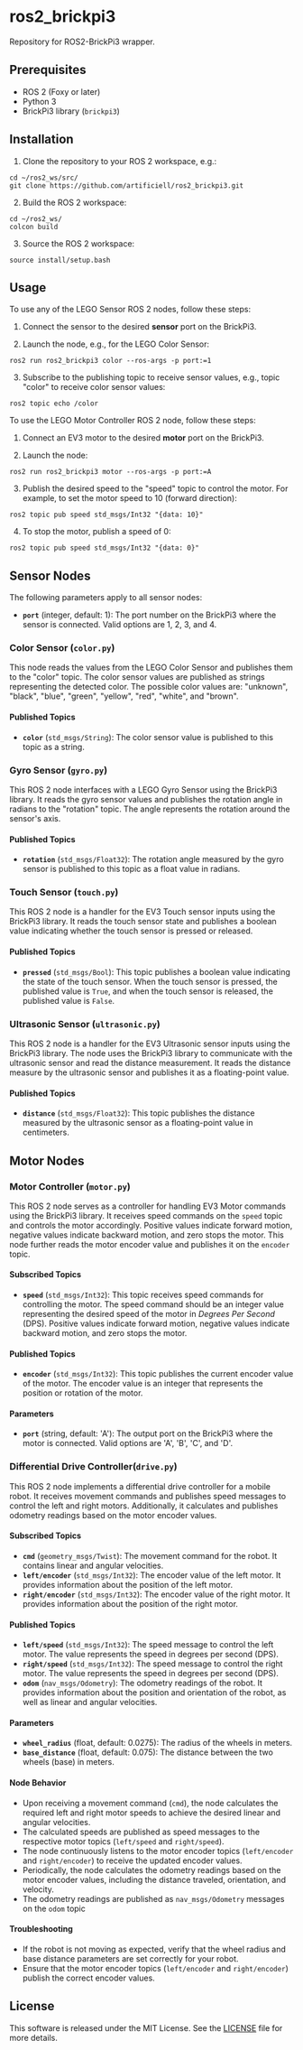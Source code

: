 # ros2_brickpi3
Repository for ROS2-BrickPi3 wrapper.

## Prerequisites

- ROS 2 (Foxy or later)
- Python 3
- BrickPi3 library (`brickpi3`)

## Installation

1. Clone the repository to your ROS 2 workspace, e.g.:
```
cd ~/ros2_ws/src/
git clone https://github.com/artificiell/ros2_brickpi3.git
```

2. Build the ROS 2 workspace:
```
cd ~/ros2_ws/
colcon build 
```

3. Source the ROS 2 workspace:
```
source install/setup.bash
```


## Usage

To use any of the LEGO Sensor ROS 2 nodes, follow these steps:

1. Connect the sensor to the desired **sensor** port on the BrickPi3.

2. Launch the node, e.g., for the  LEGO Color Sensor:
```
ros2 run ros2_brickpi3 color --ros-args -p port:=1
```
3. Subscribe to the publishing topic to receive sensor values, e.g., topic "color" to receive color sensor values:
```
ros2 topic echo /color
```

To use the LEGO Motor Controller ROS 2 node, follow these steps:

1. Connect an EV3 motor to the desired **motor** port on the BrickPi3.

2. Launch the node:
```
ros2 run ros2_brickpi3 motor --ros-args -p port:=A
```

3. Publish the desired speed to the "speed" topic to control the motor. For example, to set the motor speed to 10 (forward direction):
```
ros2 topic pub speed std_msgs/Int32 "{data: 10}"
```

4. To stop the motor, publish a speed of 0:
```
ros2 topic pub speed std_msgs/Int32 "{data: 0}"
```

## Sensor Nodes

The following parameters apply to all sensor nodes:

- **`port`** (integer, default: 1): The port number on the BrickPi3 where the sensor is connected. Valid options are 1, 2, 3, and 4.


### Color Sensor (`color.py`)

This node reads the values from the LEGO Color Sensor and publishes them to the "color" topic. The color sensor values are published as strings representing the detected color. The possible color values are: "unknown", "black", "blue", "green", "yellow", "red", "white", and "brown".

#### Published Topics

- **`color`** (`std_msgs/String`): The color sensor value is published to this topic as a string.


### Gyro Sensor (`gyro.py`)

This ROS 2 node interfaces with a LEGO Gyro Sensor using the BrickPi3 library. It reads the gyro sensor values and publishes the rotation angle in radians to the "rotation" topic. The angle represents the rotation around the sensor's axis.

#### Published Topics

- **`rotation`** (`std_msgs/Float32`): The rotation angle measured by the gyro sensor is published to this topic as a float value in radians.


### Touch Sensor (`touch.py`) 

This ROS 2 node is a handler for the EV3 Touch sensor inputs using the BrickPi3 library. It reads the touch sensor state and publishes a boolean value indicating whether the touch sensor is pressed or released.

#### Published Topics

- **`pressed`** (`std_msgs/Bool`): This topic publishes a boolean value indicating the state of the touch sensor. When the touch sensor is pressed, the published value is `True`, and when the touch sensor is released, the published value is `False`.


### Ultrasonic Sensor (`ultrasonic.py`)

This ROS 2 node is a handler for the EV3 Ultrasonic sensor inputs using the BrickPi3 library. The node uses the BrickPi3 library to communicate with the ultrasonic sensor and read the distance measurement. It reads the distance measure by the ultrasonic sensor and publishes it as a floating-point value.

#### Published Topics

- **`distance`** (`std_msgs/Float32`): This topic publishes the distance measured by the ultrasonic sensor as a floating-point value in centimeters.


## Motor Nodes

### Motor Controller (`motor.py`)

This ROS 2 node serves as a controller for handling EV3 Motor commands using the BrickPi3 library. It receives speed commands on the `speed` topic and controls the motor accordingly. Positive values indicate forward motion, negative values indicate backward motion, and zero stops the motor. This node further reads the motor encoder value and publishes it on the `encoder` topic.

#### Subscribed Topics

- **`speed`** (`std_msgs/Int32`): This topic receives speed commands for controlling the motor. The speed command should be an integer value representing the desired speed of the motor in _Degrees Per Second_ (DPS). Positive values indicate forward motion, negative values indicate backward motion, and zero stops the motor.

#### Published Topics

- **`encoder`** (`std_msgs/Int32`): This topic publishes the current encoder value of the motor. The encoder value is an integer that represents the position or rotation of the motor.

#### Parameters

- **`port`** (string, default: 'A'): The output port on the BrickPi3 where the motor is connected. Valid options are 'A', 'B', 'C', and 'D'.


### Differential Drive Controller(`drive.py`)

This ROS 2 node implements a differential drive controller for a mobile robot. It receives movement commands and publishes speed messages to control the left and right motors. Additionally, it calculates and publishes odometry readings based on the motor encoder values.

#### Subscribed Topics

- **`cmd`** (`geometry_msgs/Twist`): The movement command for the robot. It contains linear and angular velocities.
- **`left/encoder`** (`std_msgs/Int32`): The encoder value of the left motor. It provides information about the position of the left motor.
- **`right/encoder`** (`std_msgs/Int32`): The encoder value of the right motor. It provides information about the position of the right motor.

#### Published Topics

- **`left/speed`** (`std_msgs/Int32`): The speed message to control the left motor. The value represents the speed in degrees per second (DPS).
- **`right/speed`** (`std_msgs/Int32`): The speed message to control the right motor. The value represents the speed in degrees per second (DPS).
- **`odom`** (`nav_msgs/Odometry`): The odometry readings of the robot. It provides information about the position and orientation of the robot, as well as linear and angular velocities.

#### Parameters

- **`wheel_radius`** (float, default: 0.0275): The radius of the wheels in meters.
- **`base_distance`** (float, default: 0.075): The distance between the two wheels (base) in meters.

#### Node Behavior
- Upon receiving a movement command (`cmd`), the node calculates the required left and right motor speeds to achieve the desired linear and angular velocities.
- The calculated speeds are published as speed messages to the respective motor topics (`left/speed` and `right/speed`).
- The node continuously listens to the motor encoder topics (`left/encoder` and `right/encoder`) to receive the updated encoder values.
- Periodically, the node calculates the odometry readings based on the motor encoder values, including the distance traveled, orientation, and velocity.
- The odometry readings are published as `nav_msgs/Odometry` messages on the `odom` topic

#### Troubleshooting

- If the robot is not moving as expected, verify that the wheel radius and base distance parameters are set correctly for your robot.
- Ensure that the motor encoder topics (`left/encoder` and `right/encoder`) publish the correct encoder values.


## License

This software is released under the MIT License. See the [LICENSE](LICENSE) file for more details.

